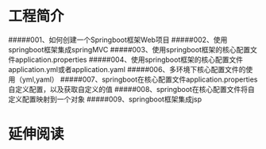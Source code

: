 # 工程简介
#####001、如何创建一个Springboot框架Web项目
#####002、使用springboot框架集成springMVC
#####003、使用springboot框架的核心配置文件application.properties
#####004、使用springboot框架的核心配置文件application.yml或者application.yaml
#####006、多环境下核心配置文件的使用（yml,yaml）
#####007、springboot在核心配置文件application.properties自定义配置，以及获取自定义的值
#####008、springboot在核心配置文件将自定义配置映射到一个对象
#####009、springboot框架集成jsp


# 延伸阅读

